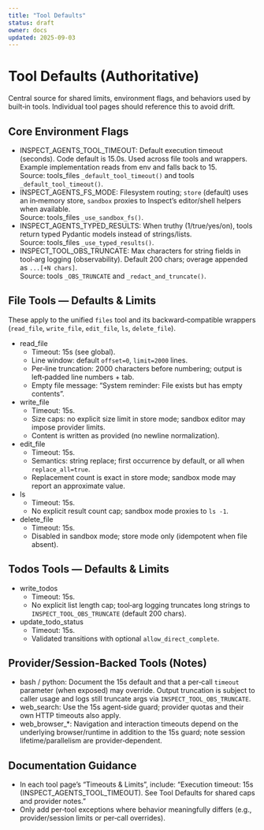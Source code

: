 ```yaml
---
title: "Tool Defaults"
status: draft
owner: docs
updated: 2025-09-03
---
```


# Tool Defaults (Authoritative)

Central source for shared limits, environment flags, and behaviors used by built‑in tools. Individual tool pages should reference this to avoid drift.

## Core Environment Flags
- INSPECT_AGENTS_TOOL_TIMEOUT: Default execution timeout (seconds). Code default is 15.0s. Used across file tools and wrappers. Example implementation reads from env and falls back to 15.  
  Source: tools_files `_default_tool_timeout()` and tools `_default_tool_timeout()`.
- INSPECT_AGENTS_FS_MODE: Filesystem routing; `store` (default) uses an in‑memory store, `sandbox` proxies to Inspect’s editor/shell helpers when available.  
  Source: tools_files `_use_sandbox_fs()`.
- INSPECT_AGENTS_TYPED_RESULTS: When truthy (1/true/yes/on), tools return typed Pydantic models instead of strings/lists.  
  Source: tools_files `_use_typed_results()`.
- INSPECT_TOOL_OBS_TRUNCATE: Max characters for string fields in tool‑arg logging (observability). Default 200 chars; overage appended as `...[+N chars]`.  
  Source: tools `_OBS_TRUNCATE` and `_redact_and_truncate()`.

## File Tools — Defaults & Limits
These apply to the unified `files` tool and its backward‑compatible wrappers (`read_file`, `write_file`, `edit_file`, `ls`, `delete_file`).

- read_file
  - Timeout: 15s (see global).  
  - Line window: default `offset=0`, `limit=2000` lines.  
  - Per‑line truncation: 2000 characters before numbering; output is left‑padded line numbers + tab.  
  - Empty file message: “System reminder: File exists but has empty contents”.
- write_file
  - Timeout: 15s.  
  - Size caps: no explicit size limit in store mode; sandbox editor may impose provider limits.  
  - Content is written as provided (no newline normalization).
- edit_file
  - Timeout: 15s.  
  - Semantics: string replace; first occurrence by default, or all when `replace_all=true`.  
  - Replacement count is exact in store mode; sandbox mode may report an approximate value.
- ls
  - Timeout: 15s.  
  - No explicit result count cap; sandbox mode proxies to `ls -1`.
- delete_file
  - Timeout: 15s.  
  - Disabled in sandbox mode; store mode only (idempotent when file absent).

## Todos Tools — Defaults & Limits
- write_todos
  - Timeout: 15s.  
  - No explicit list length cap; tool‑arg logging truncates long strings to `INSPECT_TOOL_OBS_TRUNCATE` (default 200 chars).
- update_todo_status
  - Timeout: 15s.  
  - Validated transitions with optional `allow_direct_complete`.

## Provider/Session‑Backed Tools (Notes)
- bash / python: Document the 15s default and that a per‑call `timeout` parameter (when exposed) may override. Output truncation is subject to caller usage and logs still truncate args via `INSPECT_TOOL_OBS_TRUNCATE`.
- web_search: Use the 15s agent‑side guard; provider quotas and their own HTTP timeouts also apply.
- web_browser_*: Navigation and interaction timeouts depend on the underlying browser/runtime in addition to the 15s guard; note session lifetime/parallelism are provider‑dependent.

## Documentation Guidance
- In each tool page’s “Timeouts & Limits”, include: “Execution timeout: 15s (INSPECT_AGENTS_TOOL_TIMEOUT). See Tool Defaults for shared caps and provider notes.”
- Only add per‑tool exceptions where behavior meaningfully differs (e.g., provider/session limits or per‑call overrides).

